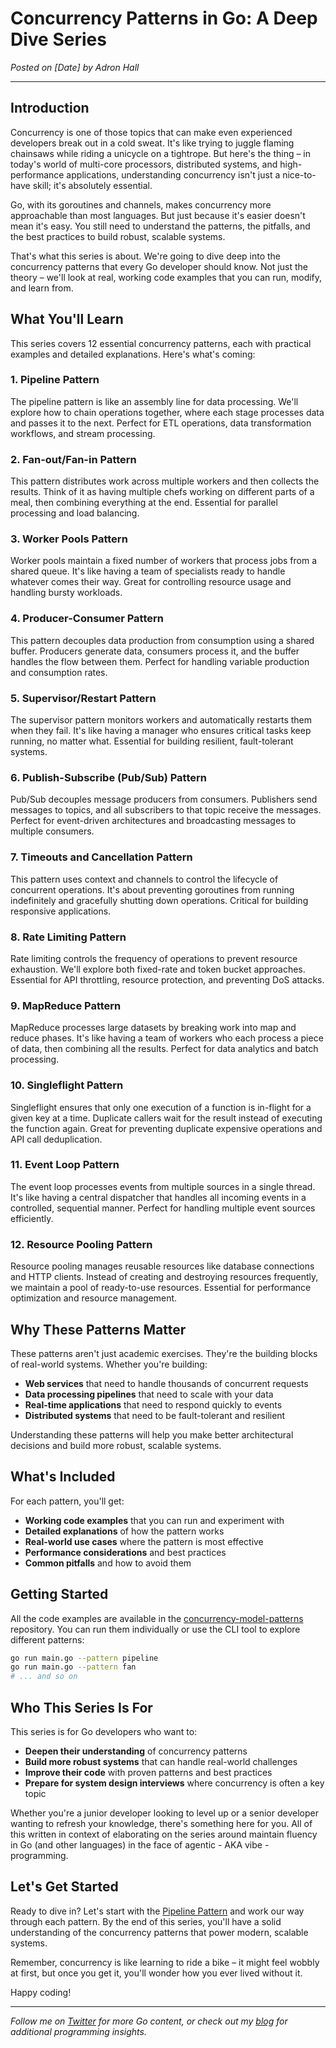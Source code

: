 # Concurrency Patterns in Go: A Deep Dive Series

*Posted on [Date] by Adron Hall*

---

## Introduction

Concurrency is one of those topics that can make even experienced developers break out in a cold sweat. It's like trying to juggle flaming chainsaws while riding a unicycle on a tightrope. But here's the thing – in today's world of multi-core processors, distributed systems, and high-performance applications, understanding concurrency isn't just a nice-to-have skill; it's absolutely essential.

Go, with its goroutines and channels, makes concurrency more approachable than most languages. But just because it's easier doesn't mean it's easy. You still need to understand the patterns, the pitfalls, and the best practices to build robust, scalable systems.

That's what this series is about. We're going to dive deep into the concurrency patterns that every Go developer should know. Not just the theory – we'll look at real, working code examples that you can run, modify, and learn from.

## What You'll Learn

This series covers 12 essential concurrency patterns, each with practical examples and detailed explanations. Here's what's coming:

### 1. Pipeline Pattern
The pipeline pattern is like an assembly line for data processing. We'll explore how to chain operations together, where each stage processes data and passes it to the next. Perfect for ETL operations, data transformation workflows, and stream processing.

### 2. Fan-out/Fan-in Pattern
This pattern distributes work across multiple workers and then collects the results. Think of it as having multiple chefs working on different parts of a meal, then combining everything at the end. Essential for parallel processing and load balancing.

### 3. Worker Pools Pattern
Worker pools maintain a fixed number of workers that process jobs from a shared queue. It's like having a team of specialists ready to handle whatever comes their way. Great for controlling resource usage and handling bursty workloads.

### 4. Producer-Consumer Pattern
This pattern decouples data production from consumption using a shared buffer. Producers generate data, consumers process it, and the buffer handles the flow between them. Perfect for handling variable production and consumption rates.

### 5. Supervisor/Restart Pattern
The supervisor pattern monitors workers and automatically restarts them when they fail. It's like having a manager who ensures critical tasks keep running, no matter what. Essential for building resilient, fault-tolerant systems.

### 6. Publish-Subscribe (Pub/Sub) Pattern
Pub/Sub decouples message producers from consumers. Publishers send messages to topics, and all subscribers to that topic receive the messages. Perfect for event-driven architectures and broadcasting messages to multiple consumers.

### 7. Timeouts and Cancellation Pattern
This pattern uses context and channels to control the lifecycle of concurrent operations. It's about preventing goroutines from running indefinitely and gracefully shutting down operations. Critical for building responsive applications.

### 8. Rate Limiting Pattern
Rate limiting controls the frequency of operations to prevent resource exhaustion. We'll explore both fixed-rate and token bucket approaches. Essential for API throttling, resource protection, and preventing DoS attacks.

### 9. MapReduce Pattern
MapReduce processes large datasets by breaking work into map and reduce phases. It's like having a team of workers who each process a piece of data, then combining all the results. Perfect for data analytics and batch processing.

### 10. Singleflight Pattern
Singleflight ensures that only one execution of a function is in-flight for a given key at a time. Duplicate callers wait for the result instead of executing the function again. Great for preventing duplicate expensive operations and API call deduplication.

### 11. Event Loop Pattern
The event loop processes events from multiple sources in a single thread. It's like having a central dispatcher that handles all incoming events in a controlled, sequential manner. Perfect for handling multiple event sources efficiently.

### 12. Resource Pooling Pattern
Resource pooling manages reusable resources like database connections and HTTP clients. Instead of creating and destroying resources frequently, we maintain a pool of ready-to-use resources. Essential for performance optimization and resource management.

## Why These Patterns Matter

These patterns aren't just academic exercises. They're the building blocks of real-world systems. Whether you're building:

- **Web services** that need to handle thousands of concurrent requests
- **Data processing pipelines** that need to scale with your data
- **Real-time applications** that need to respond quickly to events
- **Distributed systems** that need to be fault-tolerant and resilient

Understanding these patterns will help you make better architectural decisions and build more robust, scalable systems.

## What's Included

For each pattern, you'll get:

- **Working code examples** that you can run and experiment with
- **Detailed explanations** of how the pattern works
- **Real-world use cases** where the pattern is most effective
- **Performance considerations** and best practices
- **Common pitfalls** and how to avoid them

## Getting Started

All the code examples are available in the [concurrency-model-patterns](https://github.com/your-repo/concurrency-model-patterns) repository. You can run them individually or use the CLI tool to explore different patterns:

```bash
go run main.go --pattern pipeline
go run main.go --pattern fan
# ... and so on
```

## Who This Series Is For

This series is for Go developers who want to:

- **Deepen their understanding** of concurrency patterns
- **Build more robust systems** that can handle real-world challenges
- **Improve their code** with proven patterns and best practices
- **Prepare for system design interviews** where concurrency is often a key topic

Whether you're a junior developer looking to level up or a senior developer wanting to refresh your knowledge, there's something here for you.  All of this written in context of elaborating on the series around maintain fluency in Go (and other languages) in the face of agentic - AKA vibe - programming.

## Let's Get Started

Ready to dive in? Let's start with the [Pipeline Pattern](/articles/pipeline-pattern.md) and work our way through each pattern. By the end of this series, you'll have a solid understanding of the concurrency patterns that power modern, scalable systems.

Remember, concurrency is like learning to ride a bike – it might feel wobbly at first, but once you get it, you'll wonder how you ever lived without it.

Happy coding!

---

*Follow me on [Twitter](https://twitter.com/adron) for more Go content, or check out my [blog](https://adronhall.com) for additional programming insights.* 
